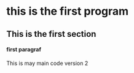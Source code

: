# this is the first program
## This is the first section
#### first paragraf
This is may main code version 2
